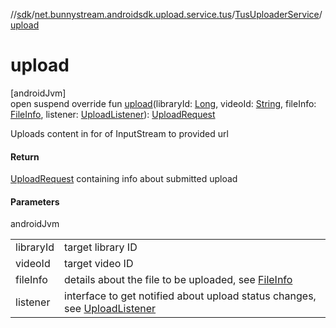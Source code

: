 //[sdk](../../../index.md)/[net.bunnystream.androidsdk.upload.service.tus](../index.md)/[TusUploaderService](index.md)/[upload](upload.md)

# upload

[androidJvm]\
open suspend override fun [upload](upload.md)(libraryId: [Long](https://kotlinlang.org/api/latest/jvm/stdlib/kotlin/-long/index.html), videoId: [String](https://kotlinlang.org/api/latest/jvm/stdlib/kotlin/-string/index.html), fileInfo: [FileInfo](../../net.bunnystream.androidsdk.upload.model/-file-info/index.md), listener: [UploadListener](../../net.bunnystream.androidsdk.upload.service/-upload-listener/index.md)): [UploadRequest](../../net.bunnystream.androidsdk.upload.service/-upload-request/index.md)

Uploads content in for of InputStream to provided url

#### Return

[UploadRequest](../../net.bunnystream.androidsdk.upload.service/-upload-request/index.md) containing info about submitted upload

#### Parameters

androidJvm

| | |
|---|---|
| libraryId | target library ID |
| videoId | target video ID |
| fileInfo | details about the file to be uploaded, see [FileInfo](../../net.bunnystream.androidsdk.upload.model/-file-info/index.md) |
| listener | interface to get notified about upload status changes, see [UploadListener](../../net.bunnystream.androidsdk.upload.service/-upload-listener/index.md) |
